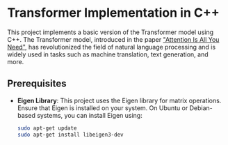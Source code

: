 # Transformer Implementation in C++

This project implements a basic version of the Transformer model using C++. The Transformer model, introduced in the paper ["Attention Is All You Need"](https://arxiv.org/abs/1706.03762), has revolutionized the field of natural language processing and is widely used in tasks such as machine translation, text generation, and more.

## Prerequisites

- **Eigen Library**: This project uses the Eigen library for matrix operations. Ensure that Eigen is installed on your system. On Ubuntu or Debian-based systems, you can install Eigen using:

  ```bash
  sudo apt-get update
  sudo apt-get install libeigen3-dev


